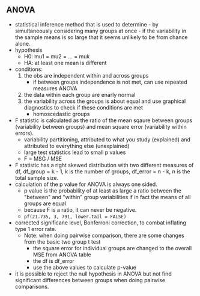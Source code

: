 ## ANOVA
* statistical inference method that is used to determine - by simultaneously
considering many groups at once - if the variability in the sample means is so
large that it seems unlikely to be from chance alone. 
* hypothesis
  * H0: mu1 = mu2 = ... = muk
  * HA: at least one mean is different
* conditions:
  1. the obs are independent within and across groups
      * if between groups independence is not met, can use repeated measures ANOVA
  1. the data within each group are enarly normal
  1. the variability across the groups is about equal and use graphical diagnostics to
  check if these conditions are met
      * homoscedastic groups 
* F statistic is calculated as the ratio of the mean sqaure between groups (variability
between groups) and mean square error (variability within errors). 
  * variability partitioning, attributed to what you study (explained) and attributed to everything else (unexplained)
  * large test statistics lead to small p values
  * F = MSG / MSE
* F statistic has a right skewed distribution with two different measures of df, 
df_group = k - 1, k is the number of groups, df_error = n - k, n is the total sample size. 
* calculation of the p value for ANOVA is always one sided. 
  * p value is the probability of at least as large a ratio between the "between"
  and "within" group variabilities if in fact the means of all groups are equal
  * because F is a ratio, it can never be negative. 
  * `pf(21.735, 3, 791, lower.tail = FALSE)`
* corrected significane level, Bonferroni correction, to combat inflating type 1 error 
rate. 
  * Note: when doing pairwise comparison, there are some changes from the basic two group t test
    * the square error for individual groups are changed to the overall MSE from ANOVA table
    * the df is df_error 
    * use the above values to calculate p-value 
* it is possible to reject the null hypothesis in ANOVA but not find
significant differences between groups when doing pairwise comparisons. 

